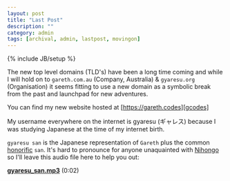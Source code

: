 ```yaml
---
layout: post
title: "Last Post"
description: ""
category: admin
tags: [archival, admin, lastpost, movingon]
---
```

{% include JB/setup %}

The new top level domains (TLD's) have been a long time coming and while I will hold on to `gareth.com.au` (Company, Australia) & `gyaresu.org` (Organisation) it seems fitting to use a new domain as a symbolic break from the past and launchpad for new adventures.

You can find my new website hosted at [https://gareth.codes][gcodes]

My username everywhere on the internet is gyaresu (ギャレス) because I was studying Japanese at the time of my internet birth.

`gyaresu san` is the Japanese representation of `Gareth` plus the common [honorific][honorific] `san`. It's hard to pronounce for anyone unaquainted with [Nihongo][Nihongo] so I'll leave this audio file here to help you out:

**[gyaresu_san.mp3][mp3]** (0:02)


[gcodes]:       https://gareth.codes
[honorific]:    http://en.wikipedia.org/wiki/Japanese_honorifics#San
[Nihongo]:      https://en.wikipedia.org/wiki/Japanese_language
[mp3]:          /assets/files/gyaresu_san.mp3
